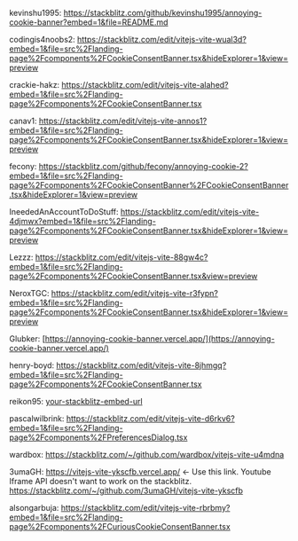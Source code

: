 
kevinshu1995: https://stackblitz.com/github/kevinshu1995/annoying-cookie-banner?embed=1&file=README.md

codingis4noobs2: https://stackblitz.com/edit/vitejs-vite-wual3d?embed=1&file=src%2Flanding-page%2Fcomponents%2FCookieConsentBanner.tsx&hideExplorer=1&view=preview

crackie-hakz: https://stackblitz.com/edit/vitejs-vite-alahed?embed=1&file=src%2Flanding-page%2Fcomponents%2FCookieConsentBanner.tsx

canav1: https://stackblitz.com/edit/vitejs-vite-annos1?embed=1&file=src%2Flanding-page%2Fcomponents%2FCookieConsentBanner.tsx&hideExplorer=1&view=preview

fecony: https://stackblitz.com/github/fecony/annoying-cookie-2?embed=1&file=src%2Flanding-page%2Fcomponents%2FCookieConsentBanner%2FCookieConsentBanner.tsx&hideExplorer=1&view=preview

IneededAnAccountToDoStuff: https://stackblitz.com/edit/vitejs-vite-4djmwx?embed=1&file=src%2Flanding-page%2Fcomponents%2FCookieConsentBanner.tsx&hideExplorer=1&view=preview

Lezzz: https://stackblitz.com/edit/vitejs-vite-88gw4c?embed=1&file=src%2Flanding-page%2Fcomponents%2FCookieConsentBanner.tsx&view=preview

NeroxTGC: https://stackblitz.com/edit/vitejs-vite-r3fypn?embed=1&file=src%2Flanding-page%2Fcomponents%2FCookieConsentBanner.tsx&hideExplorer=1&view=preview

Glubker: [https://annoying-cookie-banner.vercel.app/](https://annoying-cookie-banner.vercel.app/)

henry-boyd: https://stackblitz.com/edit/vitejs-vite-8jhmgq?embed=1&file=src%2Flanding-page%2Fcomponents%2FCookieConsentBanner.tsx

reikon95: [your-stackblitz-embed-url](https://stackblitz.com/edit/vitejs-vite-voqgjo?file=src%2Flanding-page%2Fcomponents%2FCookieConsentBanner.tsx)

pascalwilbrink: https://stackblitz.com/edit/vitejs-vite-d6rkv6?embed=1&file=src%2Flanding-page%2Fcomponents%2FPreferencesDialog.tsx

wardbox: https://stackblitz.com/~/github.com/wardbox/vitejs-vite-u4mdna

3umaGH: https://vitejs-vite-ykscfb.vercel.app/ <- Use this link. Youtube Iframe API doesn't want to work on the stackblitz. https://stackblitz.com/~/github.com/3umaGH/vitejs-vite-ykscfb

alsongarbuja: https://stackblitz.com/edit/vitejs-vite-rbrbmy?embed=1&file=src%2Flanding-page%2Fcomponents%2FCuriousCookieConsentBanner.tsx
